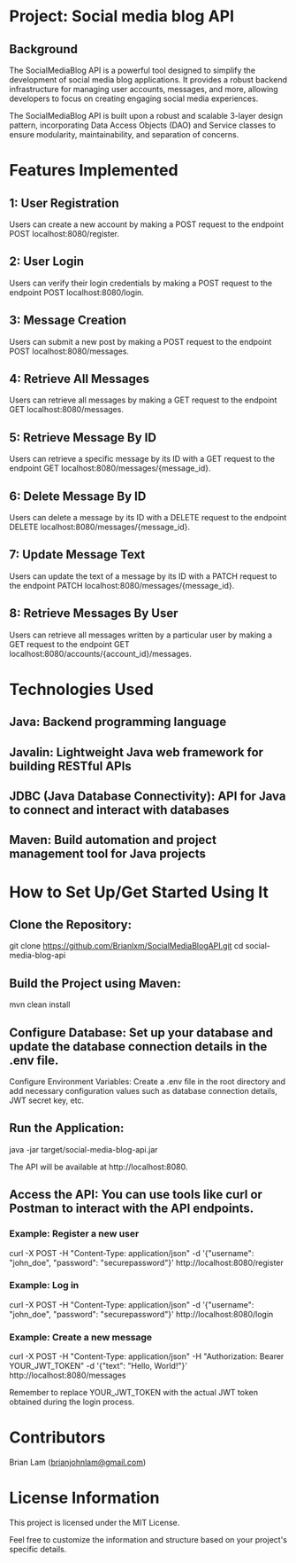 # Project: Social media blog API 

  

## Background  

The SocialMediaBlog API is a powerful tool designed to simplify the development of social media blog applications. It provides a robust backend infrastructure for managing user accounts, messages, and more, allowing developers to focus on creating engaging social media experiences. 

The SocialMediaBlog API is built upon a robust and scalable 3-layer design pattern, incorporating Data Access Objects (DAO) and Service classes to ensure modularity, maintainability, and separation of concerns. 

   

# Features Implemented 

  

## 1: User Registration 

  

Users can create a new account by making a POST request to the endpoint POST localhost:8080/register. 

  

## 2: User Login 

  

Users can verify their login credentials by making a POST request to the endpoint POST localhost:8080/login. 

  

## 3: Message Creation 

  

Users can submit a new post by making a POST request to the endpoint POST localhost:8080/messages. 

  

## 4: Retrieve All Messages 

  

Users can retrieve all messages by making a GET request to the endpoint GET localhost:8080/messages. 

  

## 5: Retrieve Message By ID 

  

Users can retrieve a specific message by its ID with a GET request to the endpoint GET localhost:8080/messages/{message_id}. 

  

## 6: Delete Message By ID 

  

Users can delete a message by its ID with a DELETE request to the endpoint DELETE localhost:8080/messages/{message_id}. 

  

## 7: Update Message Text 

  

Users can update the text of a message by its ID with a PATCH request to the endpoint PATCH localhost:8080/messages/{message_id}. 

  

## 8: Retrieve Messages By User 

  

Users can retrieve all messages written by a particular user by making a GET request to the endpoint GET localhost:8080/accounts/{account_id}/messages. 

  

# Technologies Used 

 

## Java: Backend programming language 

## Javalin: Lightweight Java web framework for building RESTful APIs 

## JDBC (Java Database Connectivity): API for Java to connect and interact with databases 

## Maven: Build automation and project management tool for Java projects 

 

# How to Set Up/Get Started Using It 

 

## Clone the Repository: 

git clone https://github.com/Brianlxm/SocialMediaBlogAPI.git 
cd social-media-blog-api 
 

## Build the Project using Maven: 

mvn clean install 
 

## Configure Database: Set up your database and update the database connection details in the .env file. 

Configure Environment Variables: Create a .env file in the root directory and add necessary configuration values such as database connection details, JWT secret key, etc. 

## Run the Application: 

java -jar target/social-media-blog-api.jar 
 

The API will be available at http://localhost:8080. 

## Access the API: You can use tools like curl or Postman to interact with the API endpoints. 

### Example: Register a new user 

curl -X POST -H "Content-Type: application/json" -d '{"username": "john_doe", "password": "securepassword"}' http://localhost:8080/register 
 

### Example: Log in 

curl -X POST -H "Content-Type: application/json" -d '{"username": "john_doe", "password": "securepassword"}' http://localhost:8080/login 
 

### Example: Create a new message 

curl -X POST -H "Content-Type: application/json" -H "Authorization: Bearer YOUR_JWT_TOKEN" -d '{"text": "Hello, World!"}' http://localhost:8080/messages 
 

Remember to replace YOUR_JWT_TOKEN with the actual JWT token obtained during the login process. 

 

 

# Contributors 

 

Brian Lam (brianjohnlam@gmail.com) 

 

# License Information 

 

This project is licensed under the MIT License. 

Feel free to customize the information and structure based on your project's specific details. 

 
